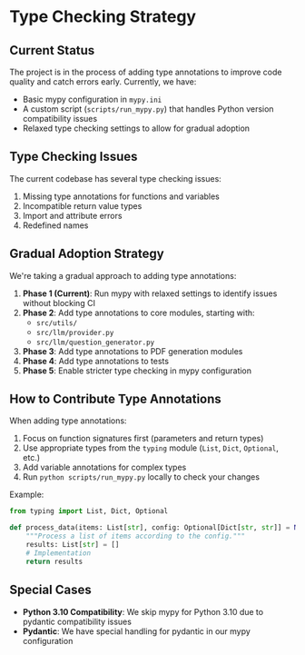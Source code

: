# Type Checking Strategy

## Current Status

The project is in the process of adding type annotations to improve code quality and catch errors early. Currently, we have:

- Basic mypy configuration in `mypy.ini`
- A custom script (`scripts/run_mypy.py`) that handles Python version compatibility issues
- Relaxed type checking settings to allow for gradual adoption

## Type Checking Issues

The current codebase has several type checking issues:

1. Missing type annotations for functions and variables
2. Incompatible return value types
3. Import and attribute errors
4. Redefined names

## Gradual Adoption Strategy

We're taking a gradual approach to adding type annotations:

1. **Phase 1 (Current)**: Run mypy with relaxed settings to identify issues without blocking CI
2. **Phase 2**: Add type annotations to core modules, starting with:
   - `src/utils/`
   - `src/llm/provider.py`
   - `src/llm/question_generator.py`
3. **Phase 3**: Add type annotations to PDF generation modules
4. **Phase 4**: Add type annotations to tests
5. **Phase 5**: Enable stricter type checking in mypy configuration

## How to Contribute Type Annotations

When adding type annotations:

1. Focus on function signatures first (parameters and return types)
2. Use appropriate types from the `typing` module (`List`, `Dict`, `Optional`, etc.)
3. Add variable annotations for complex types
4. Run `python scripts/run_mypy.py` locally to check your changes

Example:

```python
from typing import List, Dict, Optional

def process_data(items: List[str], config: Optional[Dict[str, str]] = None) -> List[str]:
    """Process a list of items according to the config."""
    results: List[str] = []
    # Implementation
    return results
```

## Special Cases

- **Python 3.10 Compatibility**: We skip mypy for Python 3.10 due to pydantic compatibility issues
- **Pydantic**: We have special handling for pydantic in our mypy configuration 